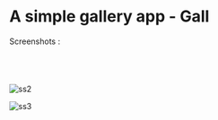 # A simple gallery app - Gall

Screenshots : 

<img src="![ss1](https://user-images.githubusercontent.com/20863182/34042426-b080ca12-e1c2-11e7-9f9b-d40f647baabc.png)" width="10" height="40"/>

![ss2](https://user-images.githubusercontent.com/20863182/34042457-ceb06ef2-e1c2-11e7-83b2-ca4b3b7d0735.png)

![ss3](https://user-images.githubusercontent.com/20863182/34042519-1a9dfce4-e1c3-11e7-8c2f-967bf275957e.png)

